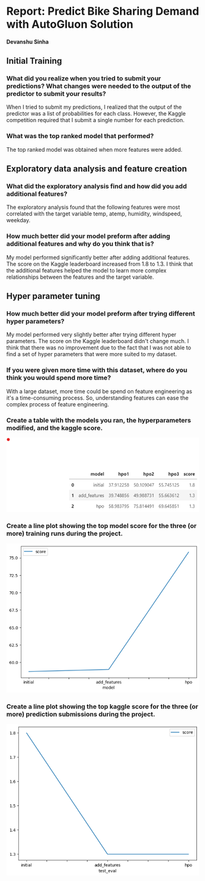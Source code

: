 # Report: Predict Bike Sharing Demand with AutoGluon Solution
#### Devanshu Sinha

## Initial Training
### What did you realize when you tried to submit your predictions? What changes were needed to the output of the predictor to submit your results?
When I tried to submit my predictions, I realized that the output of the predictor was a list of probabilities for each class. However, the Kaggle competition required that I submit a single number for each prediction. 

### What was the top ranked model that performed?
The top ranked model was obtained when more features were added.

## Exploratory data analysis and feature creation
### What did the exploratory analysis find and how did you add additional features?
The exploratory analysis found that the following features were most correlated with the target variable temp, atemp, humidity, windspeed, weekday.

### How much better did your model preform after adding additional features and why do you think that is?
My model performed significantly better after adding additional features. The score on the Kaggle leaderboard increased from 1.8 to 1.3. I think that the additional features helped the model to learn more complex relationships between the features and the target variable.

## Hyper parameter tuning
### How much better did your model preform after trying different hyper parameters?
My model performed very slightly better after trying different hyper parameters. The score on the Kaggle leaderboard didn't change much. I think that there was no improvement  due to the fact that I was not able to find a set of hyper parameters that were more suited to my dataset.

### If you were given more time with this dataset, where do you think you would spend more time?
With a large dataset, more time could be spend on feature engineering as it's a time-consuming process. So, understanding features can ease the complex process of feature engineering.

### Create a table with the models you ran, the hyperparameters modified, and the kaggle score.
![model_train_score.png](1.png)

### Create a line plot showing the top model score for the three (or more) training runs during the project.

![model_train_score.png](2.png)

### Create a line plot showing the top kaggle score for the three (or more) prediction submissions during the project.

![model_test_score.png](3_1.png)

